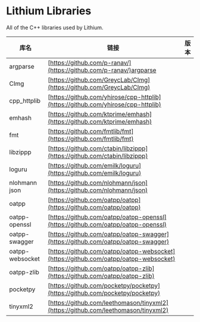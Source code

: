# Lithium Libraries

All of the C++ libraries used by Lithium.

| 库名            | 链接                                                                                 | 版本 |
| --------------- | ------------------------------------------------------------------------------------ | ---- |
| argparse        | [https://github.com/p-ranav/](https://github.com/p-ranav/)argparse                   |      |
| CImg            | [https://github.com/GreycLab/CImg](https://github.com/GreycLab/CImg)                 |      |
| cpp_httplib     | [https://github.com/yhirose/cpp-httplib](https://github.com/yhirose/cpp-httplib)     |      |
| emhash          | [https://github.com/ktprime/emhash](https://github.com/ktprime/emhash)               |      |
| fmt             | [https://github.com/fmtlib/fmt](https://github.com/fmtlib/fmt)                       |      |
| libzippp        | [https://github.com/ctabin/libzippp](https://github.com/ctabin/libzippp)             |      |
| loguru          | [https://github.com/emilk/loguru](https://github.com/emilk/loguru)                   |      |
| nlohmann json   | [https://github.com/nlohmann/json](https://github.com/nlohmann/json)                 |      |
| oatpp           | [https://github.com/oatpp/oatpp](https://github.com/oatpp/oatpp)                     |      |
| oatpp-openssl   | [https://github.com/oatpp/oatpp-openssl](https://github.com/oatpp/oatpp-openssl)     |      |
| oatpp-swagger   | [https://github.com/oatpp/oatpp-swagger](https://github.com/oatpp/oatpp-swagger)     |      |
| oatpp-websocket | [https://github.com/oatpp/oatpp-websocket](https://github.com/oatpp/oatpp-websocket) |      |
| oatpp-zlib      | [https://github.com/oatpp/oatpp-zlib](https://github.com/oatpp/oatpp-zlib)           |      |
| pocketpy        | [https://github.com/pocketpy/pocketpy](https://github.com/pocketpy/pocketpy)         |      |
| tinyxml2        | [https://github.com/leethomason/tinyxml2](https://github.com/leethomason/tinyxml2)   |      |
